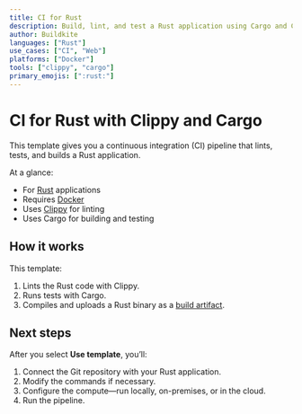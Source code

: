 ```yaml
---
title: CI for Rust
description: Build, lint, and test a Rust application using Cargo and Clippy.
author: Buildkite
languages: ["Rust"]
use_cases: ["CI", "Web"]
platforms: ["Docker"]
tools: ["clippy", "cargo"]
primary_emojis: [":rust:"]
---
```


# CI for Rust with Clippy and Cargo

This template gives you a continuous integration (CI) pipeline that lints, tests, and builds a Rust application.

At a glance:

- For [Rust](https://www.rust-lang.org/) applications
- Requires [Docker](https://docs.docker.com/get-docker/)
- Uses [Clippy](https://github.com/rust-lang/rust-clippy) for linting
- Uses Cargo for building and testing

## How it works

This template:

1. Lints the Rust code with Clippy.
2. Runs tests with Cargo.
3. Compiles and uploads a Rust binary as a [build artifact](https://buildkite.com/docs/pipelines/artifacts).

## Next steps

After you select **Use template**, you’ll:

1. Connect the Git repository with your Rust application.
2. Modify the commands if necessary.
3. Configure the compute—run locally, on-premises, or in the cloud.
4. Run the pipeline.
